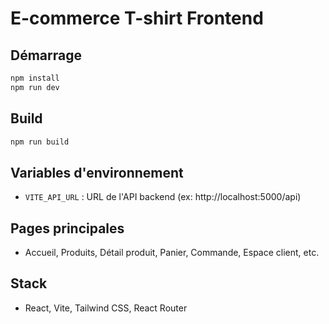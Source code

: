 # E-commerce T-shirt Frontend

## Démarrage

```bash
npm install
npm run dev
```

## Build

```bash
npm run build
```

## Variables d'environnement

- `VITE_API_URL` : URL de l'API backend (ex: http://localhost:5000/api)

## Pages principales
- Accueil, Produits, Détail produit, Panier, Commande, Espace client, etc.

## Stack
- React, Vite, Tailwind CSS, React Router
